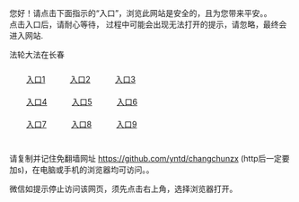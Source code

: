 您好！请点击下面指示的“入口”，浏览此网站是安全的，且为您带来平安。。 <br/>
点击入口后，请耐心等待， 过程中可能会出现无法打开的提示，请忽略，最终会进入网站. </br>

法轮大法在长春<br/>
<div style="padding:10px"><a style="margin:20px" target="_blank" href="https://dguxofkpmql1n.cloudfront.net/2Qpsp?gszrf" id="ccLink1" rel="nofollow">入口1</a> <a target="_blank" style="margin:20px" href="https://da8wh2hkpvxq1.cloudfront.net/2Qpsp?syjwbfth" id="ccLink2" rel="nofollow">入口2</a> <a style="margin:20px" target="_blank" href="https://dtxsdxe8c3l5m.cloudfront.net/2Qpsp?hmybyjs" id="ccLink3" rel="nofollow">入口3</a></div>

<div style="padding:10px" ><a style="margin:20px" target="_blank" href="https://dguxofkpmql1n.cloudfront.net/2Qpsp?gszrf" id="ccLink4" rel="nofollow">入口4</a> <a style="margin:20px" href="https://da8wh2hkpvxq1.cloudfront.net/2Qpsp?syjwbfth" target="_blank" id="ccLink5" rel="nofollow">入口5</a> <a style="margin:20px" href="https://dtxsdxe8c3l5m.cloudfront.net/2Qpsp?hmybyjs" target="_blank" id="ccLink6" rel="nofollow">入口6</a></div>

<div style="padding:10px"><a style="margin:20px" target="_blank" href="https://dguxofkpmql1n.cloudfront.net/2Qpsp?gszrf" id="ccLink7" rel="nofollow">入口7</a> <a style="margin:20px" href="https://da8wh2hkpvxq1.cloudfront.net/2Qpsp?syjwbfth" target="_blank" id="ccLink8" rel="nofollow">入口8</a> <a style="margin:20px" target="_blank" href="https://dtxsdxe8c3l5m.cloudfront.net/2Qpsp?hmybyjs" id="ccLink9" rel="nofollow">入口9</a></div>

<br/>



请复制并记住免翻墙网址 https://github.com/yntd/changchunzx (http后一定要加s)，在电脑或手机的浏览器均可访问。。<br/>

微信如提示停止访问该网页，须先点击右上角，选择浏览器打开。

